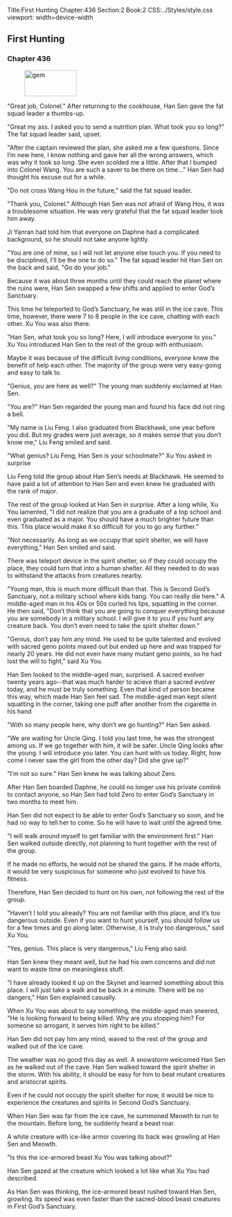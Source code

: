 Title:First Hunting 
Chapter:436 
Section:2 
Book:2 
CSS:../Styles/style.css 
viewport: width=device-width
  
## First Hunting
### Chapter 436
  
<figure>
	<img src="../Images/gem.gif" alt="gem" id="gem" width="120" height="60" />
</figure>
  

  
"Great job, Colonel." After returning to the cookhouse, Han Sen gave the fat squad leader a thumbs-up.

"Great my ass. I asked you to send a nutrition plan. What took you so long?" The fat squad leader said, upset.

"After the captain reviewed the plan, she asked me a few questions. Since I’m new here, I know nothing and gave her all the wrong answers, which was why it took so long. She even scolded me a little. After that I bumped into Colonel Wang. You are such a saver to be there on time…" Han Sen had thought his excuse out for a while.

"Do not cross Wang Hou in the future," said the fat squad leader.

"Thank you, Colonel." Although Han Sen was not afraid of Wang Hou, it was a troublesome situation. He was very grateful that the fat squad leader took him away.

Ji Yanran had told him that everyone on Daphne had a complicated background, so he should not take anyone lightly.

"You are one of mine, so I will not let anyone else touch you. If you need to be disciplined, I’ll be the one to do so." The fat squad leader hit Han Sen on the back and said, "Go do your job."

Because it was about three months until they could reach the planet where the ruins were, Han Sen swapped a few shifts and applied to enter God’s Sanctuary.

This time he teleported to God’s Sanctuary, he was still in the ice cave. This time, however, there were 7 to 8 people in the ice cave, chatting with each other. Xu You was also there.

"Han Sen, what took you so long? Here, I will introduce everyone to you." Xu You introduced Han Sen to the rest of the group with enthusiasm.

Maybe it was because of the difficult living conditions, everyone knew the benefit of help each other. The majority of the group were very easy-going and easy to talk to.

"Genius, you are here as well?" The young man suddenly exclaimed at Han Sen.

"You are?" Han Sen regarded the young man and found his face did not ring a bell.

"My name is Liu Feng. I also graduated from Blackhawk, one year before you did. But my grades were just average, so it makes sense that you don’t know me," Liu Feng smiled and said.

"What genius? Liu Feng, Han Sen is your schoolmate?" Xu You asked in surprise

Liu Feng told the group about Han Sen’s needs at Blackhawk. He seemed to have paid a lot of attention to Han Sen and even knew he graduated with the rank of major.

The rest of the group looked at Han Sen in surprise. After a long while, Xu You lamented, "I did not realize that you are a graduate of a top school and even graduated as a major. You should have a much brighter future than this. This place would make it so difficult for you to go any further."

"Not necessarily. As long as we occupy that spirit shelter, we will have everything," Han Sen smiled and said.

There was teleport device in the spirit shelter, so if they could occupy the place, they could turn that into a human shelter. All they needed to do was to withstand the attacks from creatures nearby.

"Young man, this is much more difficult than that. This is Second God’s Sanctuary, not a military school where kids hang. You can really die here." A middle-aged man in his 40s or 50s curled his lips, squatting in the corner. He then said, "Don’t think that you are going to conquer everything because you are somebody in a military school. I will give it to you if you hunt any creature back. You don’t even need to take the spirit shelter down."

"Genius, don’t pay him any mind. He used to be quite talented and evolved with sacred geno points maxed out but ended up here and was trapped for nearly 20 years. He did not even have many mutant geno points, so he had lost the will to fight," said Xu You.

Han Sen looked to the middle-aged man, surprised. A sacred evolver twenty years ago--that was much harder to acieve than a sacred evolver today, and he must be truly something. Even that kind of person became this way, which made Han Sen feel sad. The middle-aged man kept silent squatting in the corner, taking one puff after another from the cigarette in his hand

"With so many people here, why don’t we go hunting?" Han Sen asked.

"We are waiting for Uncle Qing. I told you last time, he was the strongest among us. If we go together with him, it will be safer. Uncle Qing looks after the young. I will introduce you later. You can hunt with us today. Right, how come I never saw the girl from the other day? Did she give up?"

"I’m not so sure." Han Sen knew he was talking about Zero.

After Han Sen boarded Daphne, he could no longer use his private comlink to contact anyone, so Han Sen had told Zero to enter God’s Sanctuary in two months to meet him.

Han Sen did not expect to be able to enter God’s Sanctuary so soon, and he had no way to tell her to come. So he will have to wait until the agreed time.

"I will walk around myself to get familiar with the environment first." Han Sen walked outside directly, not planning to hunt together with the rest of the group.

If he made no efforts, he would not be shared the gains. If he made efforts, it would be very suspicious for someone who just evolved to have his fitness.

Therefore, Han Sen decided to hunt on his own, not following the rest of the group.

"Haven’t I told you already? You are not familiar with this place, and it’s too dangerous outside. Even if you want to hunt yourself, you should follow us for a few times and go along later. Otherwise, it is truly too dangerous," said Xu You.

"Yes, genius. This place is very dangerous," Liu Feng also said.

Han Sen knew they meant well, but he had his own concerns and did not want to waste time on meaningless stuff.

"I have already looked it up on the Skynet and learned something about this place. I will just take a walk and be back in a minute. There will be no dangers," Han Sen explained casually.

When Xu You was about to say something, the middle-aged man sneered, "He is looking forward to being killed. Why are you stopping him? For someone so arrogant, it serves him right to be killed."

Han Sen did not pay him any mind, waved to the rest of the group and walked out of the ice cave.

The weather was no good this day as well. A snowstorm welcomed Han Sen as he walked out of the cave. Han Sen walked toward the spirit shelter in the storm. With his ability, it should be easy for him to beat mutant creatures and aristocrat spirits.

Even if he could not occupy the spirit shelter for now, it would be nice to experience the creatures and spirits in Second God’s Sanctuary.

When Han Sen was far from the ice cave, he summoned Meowth to run to the mountain. Before long, he suddenly heard a beast roar.

A white creature with ice-like armor covering its back was growling at Han Sen and Meowth.

"Is this the ice-armored beast Xu You was talking about?"

Han Sen gazed at the creature which looked a lot like what Xu You had described.

As Han Sen was thinking, the ice-armored beast rushed toward Han Sen, growling. Its speed was even faster than the sacred-blood beast creatures in First God’s Sanctuary.